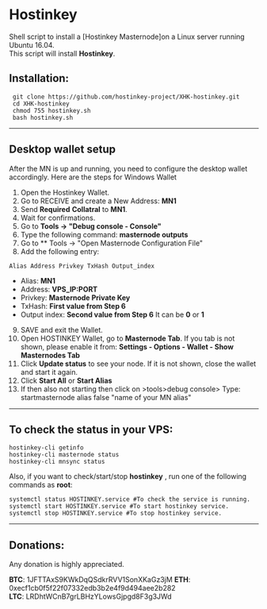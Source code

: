 # Hostinkey
Shell script to install a [Hostinkey Masternode]on a Linux server running Ubuntu 16.04.  
This script will install **Hostinkey**.

## Installation:
```
 git clone https://github.com/hostinkey-project/XHK-hostinkey.git
 cd XHK-hostinkey
 chmod 755 hostinkey.sh
 bash hostinkey.sh
```
***

## Desktop wallet setup

After the MN is up and running, you need to configure the desktop wallet accordingly. Here are the steps for Windows Wallet
1. Open the Hostinkey Wallet.
2. Go to RECEIVE and create a New Address: **MN1**
3. Send **Required** **Collatral** to **MN1**.
4. Wait for confirmations.
5. Go to **Tools -> "Debug console - Console"**
6. Type the following command: **masternode outputs**
7. Go to  ** Tools -> "Open Masternode Configuration File"
8. Add the following entry:
```
Alias Address Privkey TxHash Output_index
```
* Alias: **MN1**
* Address: **VPS_IP:PORT**
* Privkey: **Masternode Private Key**
* TxHash: **First value from Step 6** 
* Output index:  **Second value from Step 6** It can be **0** or **1**
9. SAVE and exit the Wallet.
10. Open HOSTINKEY Wallet, go to **Masternode Tab**. If you tab is not shown, please enable it from: **Settings - Options - Wallet - Show Masternodes Tab**
11. Click **Update status** to see your node. If it is not shown, close the wallet and start it again.
10. Click **Start All** or **Start Alias**
11. If then also not starting then click on >tools>debug console> Type: startmasternode alias false "name of your MN alias"

***

## To check the status in your VPS:
```
hostinkey-cli getinfo
hostinkey-cli masternode status
hostinkey-cli mnsync status
```
Also, if you want to check/start/stop **hostinkey** , run one of the following commands as **root**:
```
systemctl status HOSTINKEY.service #To check the service is running.
systemctl start HOSTINKEY.service #To start hostinkey service.
systemctl stop HOSTINKEY.service #To stop hostinkey service.

```
***



## Donations:  

Any donation is highly appreciated.  
 
**BTC**: 1JFTTAxS9KWkDqQSdkrRVV1SonXKaGz3jM
**ETH**: 0xecf1cb0f5f22f07332edb3b2e4f9d494aee2b282  
**LTC**: LRDhtWCnB7grLBHzYLowsGjpgd8F3g3JWd
